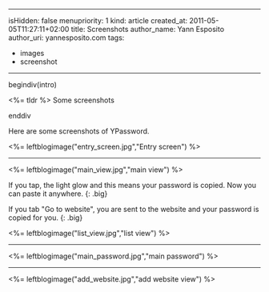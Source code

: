 -----
isHidden:       false
menupriority:   1
kind:           article
created_at:     2011-05-05T11:27:11+02:00
title: Screenshots
author_name: Yann Esposito
author_uri: yannesposito.com
tags:
  - images
  - screenshot
-----

begindiv(intro)

<%= tldr %> Some screenshots


enddiv

Here are some screenshots of YPassword.

<%= leftblogimage("entry_screen.jpg","Entry screen") %>

<div class="flush"></div>

<hr/>

<%= leftblogimage("main_view.jpg","main view") %>

If you tap, the light glow and this means your password is copied.
Now you can paste it anywhere.
{: .big}

If you tab "Go to website", you are sent to the website and your password is copied for you.
{: .big}


<div class="flush"></div>

<%= leftblogimage("list_view.jpg","list view") %>

<hr/>

<%= leftblogimage("main_password.jpg","main password") %>

<hr/>

<%= leftblogimage("add_website.jpg","add website view") %>

<div class="flush"></div>
